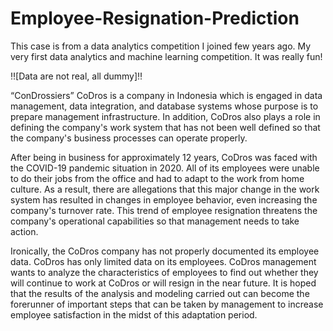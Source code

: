 # Employee-Resignation-Prediction
This case is from a data analytics competition I joined few years ago. My very first data analytics and machine learning competition. It was really fun!

‼️[Data are not real, all dummy]‼️

“ConDrossiers” CoDros is a company in Indonesia which is engaged in data management, data integration, and database systems whose purpose is to prepare management infrastructure. In addition, CoDros also plays a role in defining the company's work system that has not been well defined so that the company's business processes can operate properly.

After being in business for approximately 12 years, CoDros was faced with the COVID-19 pandemic situation in 2020. All of its employees were unable to do their jobs from the office and had to adapt to the work from home culture. As a result, there are allegations that this major change in the work system has resulted in changes in employee behavior, even increasing the company's turnover rate. This trend of employee resignation threatens the company's operational capabilities so that management needs to take action.

Ironically, the CoDros company has not properly documented its employee data. CoDros has only limited data on its employees. CoDros management wants to analyze the characteristics of employees to find out whether they will continue to work at CoDros or will resign in the near future. It is hoped that the results of the analysis and modeling carried out can become the forerunner of important steps that can be taken by management to increase employee satisfaction in the midst of this adaptation period.
